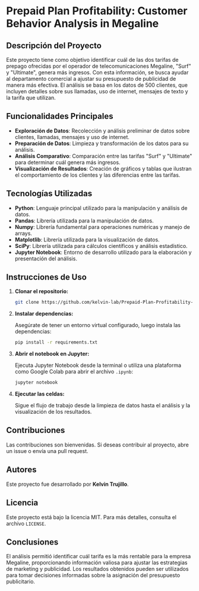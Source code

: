 # Prepaid Plan Profitability: Customer Behavior Analysis in Megaline

## Descripción del Proyecto
Este proyecto tiene como objetivo identificar cuál de las dos tarifas de prepago ofrecidas por el operador de telecomunicaciones Megaline, "Surf" y "Ultimate", genera más ingresos. Con esta información, se busca ayudar al departamento comercial a ajustar su presupuesto de publicidad de manera más efectiva. El análisis se basa en los datos de 500 clientes, que incluyen detalles sobre sus llamadas, uso de internet, mensajes de texto y la tarifa que utilizan.

## Funcionalidades Principales
- **Exploración de Datos**: Recolección y análisis preliminar de datos sobre clientes, llamadas, mensajes y uso de internet.
- **Preparación de Datos**: Limpieza y transformación de los datos para su análisis.
- **Análisis Comparativo**: Comparación entre las tarifas "Surf" y "Ultimate" para determinar cuál genera más ingresos.
- **Visualización de Resultados**: Creación de gráficos y tablas que ilustran el comportamiento de los clientes y las diferencias entre las tarifas.

## Tecnologías Utilizadas
- **Python**: Lenguaje principal utilizado para la manipulación y análisis de datos.
- **Pandas**: Librería utilizada para la manipulación de datos.
- **Numpy**: Librería fundamental para operaciones numéricas y manejo de arrays.
- **Matplotlib**: Librería utilizada para la visualización de datos.
- **SciPy**: Librería utilizada para cálculos científicos y análisis estadístico.
- **Jupyter Notebook**: Entorno de desarrollo utilizado para la elaboración y presentación del análisis.

## Instrucciones de Uso

1. **Clonar el repositorio:**

   ```bash
   git clone https://github.com/kelvin-lab/Prepaid-Plan-Profitability-Customer-Behavior-Analysis-in-Megaline.git
   ```

2. **Instalar dependencias:**

   Asegúrate de tener un entorno virtual configurado, luego instala las dependencias:

   ```bash
   pip install -r requirements.txt
   ```

3. **Abrir el notebook en Jupyter:**

   Ejecuta Jupyter Notebook desde la terminal o utiliza una plataforma como Google Colab para abrir el archivo `.ipynb`:

   ```bash
   jupyter notebook
   ```

4. **Ejecutar las celdas:**

   Sigue el flujo de trabajo desde la limpieza de datos hasta el análisis y la visualización de los resultados.

## Contribuciones
Las contribuciones son bienvenidas. Si deseas contribuir al proyecto, abre un issue o envía una pull request.

## Autores
Este proyecto fue desarrollado por **Kelvin Trujillo**.

## Licencia
Este proyecto está bajo la licencia MIT. Para más detalles, consulta el archivo `LICENSE`.

## Conclusiones
El análisis permitió identificar cuál tarifa es la más rentable para la empresa Megaline, proporcionando información valiosa para ajustar las estrategias de marketing y publicidad. Los resultados obtenidos pueden ser utilizados para tomar decisiones informadas sobre la asignación del presupuesto publicitario.
